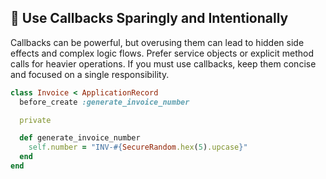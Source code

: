 ## 🔄 Use Callbacks Sparingly and Intentionally

Callbacks can be powerful, but overusing them can lead to hidden side effects and complex logic flows. Prefer service objects or explicit method calls for heavier operations. If you must use callbacks, keep them concise and focused on a single responsibility.

```ruby
class Invoice < ApplicationRecord
  before_create :generate_invoice_number

  private

  def generate_invoice_number
    self.number = "INV-#{SecureRandom.hex(5).upcase}"
  end
end
```